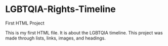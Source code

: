 # LGBTQIA-Rights-Timeline
First HTML Project

This is my first HTML file. It is about the LGBTQIA timeline. This project was made through lists, links, images, and headings.
